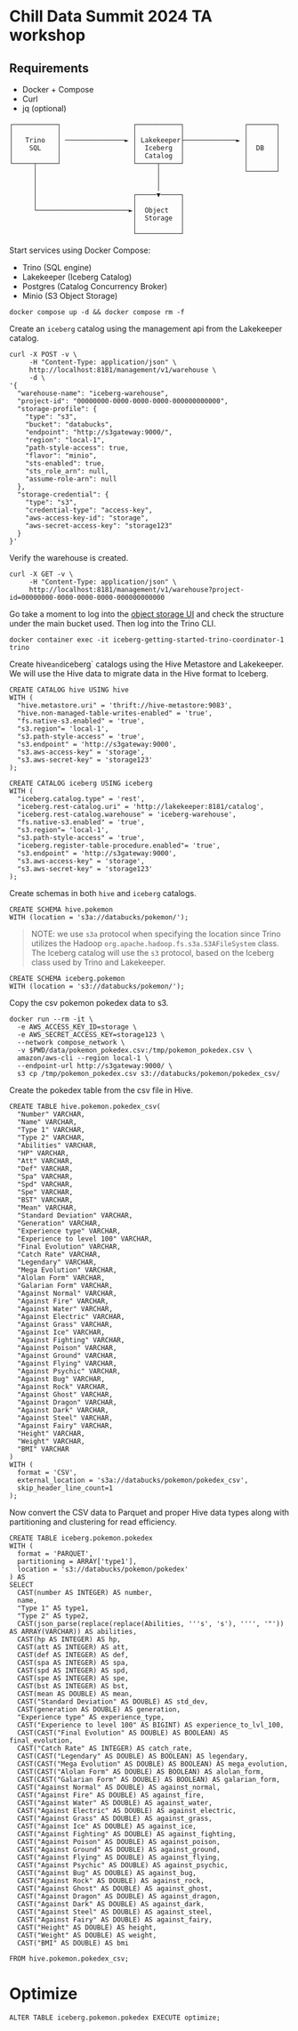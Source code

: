 # Chill Data Summit 2024 TA workshop

## Requirements

 * Docker + Compose
 * Curl
 * jq (optional) 


```
┌───────────┐                  ┌───────────┐               ┌───────┐
│           │                  │           │               │       │
│   Trino   │ ───────────────► │ Lakekeeper├─────────────► │       │
│    SQL    │                  │  Iceberg  │               │  DB   │
│           │                  │  Catalog  │               │       │
└─────┬─────┘                  └─────┬─────┘               │       │
      │                              │                     └───────┘
      │                              │                              
      │                              │                              
      │                        ┌─────▼─────┐                        
      │                        │           │                        
      └───────────────────────►│  Object   │                        
                               │  Storage  │                        
                               │           │                        
                               └───────────┘                        
```

Start services using Docker Compose:
 * Trino (SQL engine)
 * Lakekeeper (Iceberg Catalog)
 * Postgres (Catalog Concurrency Broker)
 * Minio (S3 Object Storage)


```
docker compose up -d && docker compose rm -f
```

Create an `iceberg` catalog using the management api from the Lakekeeper catalog.

```
curl -X POST -v \
     -H "Content-Type: application/json" \
     http://localhost:8181/management/v1/warehouse \
     -d \
'{
  "warehouse-name": "iceberg-warehouse",
  "project-id": "00000000-0000-0000-0000-000000000000",
  "storage-profile": {
    "type": "s3",
    "bucket": "databucks",
    "endpoint": "http://s3gateway:9000/",
    "region": "local-1",
    "path-style-access": true,
    "flavor": "minio",
    "sts-enabled": true,
    "sts_role_arn": null,
    "assume-role-arn": null
  },
  "storage-credential": {
    "type": "s3",
    "credential-type": "access-key",
    "aws-access-key-id": "storage",
    "aws-secret-access-key": "storage123"
  }
}'
```

Verify the warehouse is created.

```
curl -X GET -v \
     -H "Content-Type: application/json" \
     http://localhost:8181/management/v1/warehouse?project-id=00000000-0000-0000-0000-000000000000
```

Go take a moment to log into the [object storage UI](http://localhost:9000) and check the structure under the main bucket used. Then log into the Trino CLI.

```
docker container exec -it iceberg-getting-started-trino-coordinator-1 trino
```

Create hive` and `iceberg` catalogs using the Hive Metastore and Lakekeeper. We will use the Hive data to migrate data in the Hive format to Iceberg.

```
CREATE CATALOG hive USING hive
WITH (
  "hive.metastore.uri" = 'thrift://hive-metastore:9083',
  "hive.non-managed-table-writes-enabled" = 'true',
  "fs.native-s3.enabled" = 'true',
  "s3.region"= 'local-1',
  "s3.path-style-access" = 'true',
  "s3.endpoint" = 'http://s3gateway:9000',
  "s3.aws-access-key" = 'storage',
  "s3.aws-secret-key" = 'storage123'
);

CREATE CATALOG iceberg USING iceberg
WITH (
  "iceberg.catalog.type" = 'rest',
  "iceberg.rest-catalog.uri" = 'http://lakekeeper:8181/catalog',
  "iceberg.rest-catalog.warehouse" = 'iceberg-warehouse',
  "fs.native-s3.enabled" = 'true',
  "s3.region"= 'local-1',
  "s3.path-style-access" = 'true',
  "iceberg.register-table-procedure.enabled"= 'true',
  "s3.endpoint" = 'http://s3gateway:9000',
  "s3.aws-access-key" = 'storage',
  "s3.aws-secret-key" = 'storage123'
);

````

Create schemas in both `hive` and `iceberg` catalogs.

```
CREATE SCHEMA hive.pokemon
WITH (location = 's3a://databucks/pokemon/');
```

> NOTE: we use `s3a` protocol when specifying the location since Trino utilizes the Hadoop `org.apache.hadoop.fs.s3a.S3AFileSystem` class. The Iceberg catalog will use the `s3` protocol, based on the Iceberg class used by Trino and Lakekeeper.

```
CREATE SCHEMA iceberg.pokemon
WITH (location = 's3://databucks/pokemon/');
```

Copy the csv pokemon pokedex data to s3.

```
docker run --rm -it \
  -e AWS_ACCESS_KEY_ID=storage \
  -e AWS_SECRET_ACCESS_KEY=storage123 \
  --network compose_network \
  -v $PWD/data/pokemon_pokedex.csv:/tmp/pokemon_pokedex.csv \
  amazon/aws-cli --region local-1 \
  --endpoint-url http://s3gateway:9000/ \
  s3 cp /tmp/pokemon_pokedex.csv s3://databucks/pokemon/pokedex_csv/ 
```

Create the pokedex table from the csv file in Hive.

```
CREATE TABLE hive.pokemon.pokedex_csv(
  "Number" VARCHAR,
  "Name" VARCHAR,
  "Type 1" VARCHAR,
  "Type 2" VARCHAR,
  "Abilities" VARCHAR,
  "HP" VARCHAR,
  "Att" VARCHAR,
  "Def" VARCHAR,
  "Spa" VARCHAR,
  "Spd" VARCHAR,
  "Spe" VARCHAR,
  "BST" VARCHAR,
  "Mean" VARCHAR,
  "Standard Deviation" VARCHAR,
  "Generation" VARCHAR,
  "Experience type" VARCHAR,
  "Experience to level 100" VARCHAR,
  "Final Evolution" VARCHAR,
  "Catch Rate" VARCHAR,
  "Legendary" VARCHAR,
  "Mega Evolution" VARCHAR,
  "Alolan Form" VARCHAR,
  "Galarian Form" VARCHAR,
  "Against Normal" VARCHAR,
  "Against Fire" VARCHAR,
  "Against Water" VARCHAR,
  "Against Electric" VARCHAR,
  "Against Grass" VARCHAR,
  "Against Ice" VARCHAR,
  "Against Fighting" VARCHAR,
  "Against Poison" VARCHAR,
  "Against Ground" VARCHAR,
  "Against Flying" VARCHAR,
  "Against Psychic" VARCHAR,
  "Against Bug" VARCHAR,
  "Against Rock" VARCHAR,
  "Against Ghost" VARCHAR,
  "Against Dragon" VARCHAR,
  "Against Dark" VARCHAR,
  "Against Steel" VARCHAR,
  "Against Fairy" VARCHAR,
  "Height" VARCHAR,
  "Weight" VARCHAR,
  "BMI" VARCHAR
)
WITH (
  format = 'CSV',
  external_location = 's3a://databucks/pokemon/pokedex_csv',
  skip_header_line_count=1
);
```

Now convert the CSV data to Parquet and proper Hive data types along with partitioning and clustering for read efficiency.

```
CREATE TABLE iceberg.pokemon.pokedex 
WITH (
  format = 'PARQUET',
  partitioning = ARRAY['type1'],
  location = 's3://databucks/pokemon/pokedex'
) AS
SELECT
  CAST(number AS INTEGER) AS number,
  name,
  "Type 1" AS type1,
  "Type 2" AS type2,
  CAST(json_parse(replace(replace(Abilities, '''s', 's'), '''', '"')) AS ARRAY(VARCHAR)) AS abilities,
  CAST(hp AS INTEGER) AS hp,
  CAST(att AS INTEGER) AS att,
  CAST(def AS INTEGER) AS def,
  CAST(spa AS INTEGER) AS spa,
  CAST(spd AS INTEGER) AS spd,
  CAST(spe AS INTEGER) AS spe,
  CAST(bst AS INTEGER) AS bst,
  CAST(mean AS DOUBLE) AS mean,
  CAST("Standard Deviation" AS DOUBLE) AS std_dev,
  CAST(generation AS DOUBLE) AS generation,
  "Experience type" AS experience_type,
  CAST("Experience to level 100" AS BIGINT) AS experience_to_lvl_100,
  CAST(CAST("Final Evolution" AS DOUBLE) AS BOOLEAN) AS final_evolution,
  CAST("Catch Rate" AS INTEGER) AS catch_rate,
  CAST(CAST("Legendary" AS DOUBLE) AS BOOLEAN) AS legendary,
  CAST(CAST("Mega Evolution" AS DOUBLE) AS BOOLEAN) AS mega_evolution,
  CAST(CAST("Alolan Form" AS DOUBLE) AS BOOLEAN) AS alolan_form,
  CAST(CAST("Galarian Form" AS DOUBLE) AS BOOLEAN) AS galarian_form,
  CAST("Against Normal" AS DOUBLE) AS against_normal,
  CAST("Against Fire" AS DOUBLE) AS against_fire,
  CAST("Against Water" AS DOUBLE) AS against_water,
  CAST("Against Electric" AS DOUBLE) AS against_electric,
  CAST("Against Grass" AS DOUBLE) AS against_grass,
  CAST("Against Ice" AS DOUBLE) AS against_ice,
  CAST("Against Fighting" AS DOUBLE) AS against_fighting,
  CAST("Against Poison" AS DOUBLE) AS against_poison,
  CAST("Against Ground" AS DOUBLE) AS against_ground,
  CAST("Against Flying" AS DOUBLE) AS against_flying,
  CAST("Against Psychic" AS DOUBLE) AS against_psychic,
  CAST("Against Bug" AS DOUBLE) AS against_bug,
  CAST("Against Rock" AS DOUBLE) AS against_rock,
  CAST("Against Ghost" AS DOUBLE) AS against_ghost,
  CAST("Against Dragon" AS DOUBLE) AS against_dragon,
  CAST("Against Dark" AS DOUBLE) AS against_dark,
  CAST("Against Steel" AS DOUBLE) AS against_steel,
  CAST("Against Fairy" AS DOUBLE) AS against_fairy,
  CAST("Height" AS DOUBLE) AS height,
  CAST("Weight" AS DOUBLE) AS weight,
  CAST("BMI" AS DOUBLE) AS bmi

FROM hive.pokemon.pokedex_csv;
```
# Optimize
```
ALTER TABLE iceberg.pokemon.pokedex EXECUTE optimize;
```
